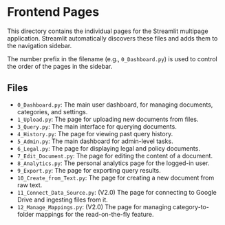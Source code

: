 # Frontend Pages

This directory contains the individual pages for the Streamlit multipage application. Streamlit automatically discovers these files and adds them to the navigation sidebar.

The number prefix in the filename (e.g., `0_Dashboard.py`) is used to control the order of the pages in the sidebar.

## Files

-   `0_Dashboard.py`: The main user dashboard, for managing documents, categories, and settings.
-   `1_Upload.py`: The page for uploading new documents from files.
-   `3_Query.py`: The main interface for querying documents.
-   `4_History.py`: The page for viewing past query history.
-   `5_Admin.py`: The main dashboard for admin-level tasks.
-   `6_Legal.py`: The page for displaying legal and policy documents.
-   `7_Edit_Document.py`: The page for editing the content of a document.
-   `8_Analytics.py`: The personal analytics page for the logged-in user.
-   `9_Export.py`: The page for exporting query results.
-   `10_Create_from_Text.py`: The page for creating a new document from raw text.
-   `11_Connect_Data_Source.py`: (V2.0) The page for connecting to Google Drive and ingesting files from it.
-   `12_Manage_Mappings.py`: (V2.0) The page for managing category-to-folder mappings for the read-on-the-fly feature.
